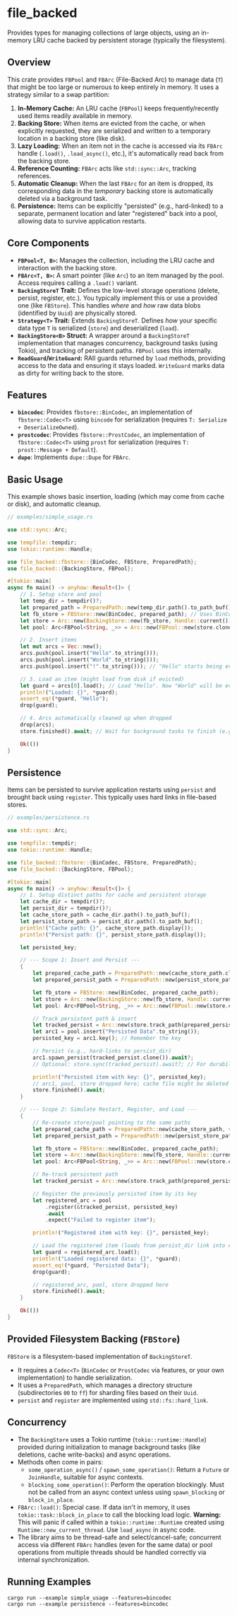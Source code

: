 # file_backed
Provides types for managing collections of large objects, using an in-memory LRU cache backed by persistent storage (typically the filesystem).

## Overview

This crate provides `FBPool` and `FBArc` (File-Backed Arc) to manage data (`T`) that might be too large or numerous to keep entirely in memory. It uses a strategy similar to a swap partition:

1.  **In-Memory Cache:** An LRU cache (`FBPool`) keeps frequently/recently used items readily available in memory.
2.  **Backing Store:** When items are evicted from the cache, or when explicitly requested, they are serialized and written to a temporary location in a backing store (like disk).
3.  **Lazy Loading:** When an item not in the cache is accessed via its `FBArc` handle (`.load()`, `.load_async()`, etc.), it's automatically read back from the backing store.
4.  **Reference Counting:** `FBArc` acts like `std::sync::Arc`, tracking references.
5.  **Automatic Cleanup:** When the last `FBArc` for an item is dropped, its corresponding data in the *temporary* backing store is automatically deleted via a background task.
6.  **Persistence:** Items can be explicitly "persisted" (e.g., hard-linked) to a separate, permanent location and later "registered" back into a pool, allowing data to survive application restarts.

## Core Components

* **`FBPool<T, B>`:** Manages the collection, including the LRU cache and interaction with the backing store.
* **`FBArc<T, B>`:** A smart pointer (like `Arc`) to an item managed by the pool. Access requires calling a `.load()` variant.
* **`BackingStoreT` Trait:** Defines the low-level storage operations (delete, persist, register, etc.). You typically implement this or use a provided one (like `FBStore`). This handles *where* and *how* raw data blobs (identified by `Uuid`) are physically stored.
* **`Strategy<T>` Trait:** Extends `BackingStoreT`. Defines *how* your specific data type `T` is serialized (`store`) and deserialized (`load`).
* **`BackingStore<B>` Struct:** A wrapper around a `BackingStoreT` implementation that manages concurrency, background tasks (using Tokio), and tracking of persistent paths. `FBPool` uses this internally.
* **`ReadGuard`/`WriteGuard`:** RAII guards returned by `load` methods, providing access to the data and ensuring it stays loaded. `WriteGuard` marks data as dirty for writing back to the store.

## Features

* **`bincodec`**: Provides `fbstore::BinCodec`, an implementation of `fbstore::Codec<T>` using `bincode` for serialization (requires `T: Serialize + DeserializeOwned`).
* **`prostcodec`**: Provides `fbstore::ProstCodec`, an implementation of `fbstore::Codec<T>` using `prost` for serialization (requires `T: prost::Message + Default`).
* **`dupe`**: Implements `dupe::Dupe` for `FBArc`.

## Basic Usage

This example shows basic insertion, loading (which may come from cache or disk), and automatic cleanup.

```rust
// examples/simple_usage.rs

use std::sync::Arc;

use tempfile::tempdir;
use tokio::runtime::Handle;

use file_backed::fbstore::{BinCodec, FBStore, PreparedPath};
use file_backed::{BackingStore, FBPool};

#[tokio::main]
async fn main() -> anyhow::Result<()> {
    // 1. Setup store and pool
    let temp_dir = tempdir()?;
    let prepared_path = PreparedPath::new(temp_dir.path().to_path_buf(), vec![]).await;
    let fb_store = FBStore::new(BinCodec, prepared_path); // Uses BinCodec for String
    let store = Arc::new(BackingStore::new(fb_store, Handle::current()));
    let pool: Arc<FBPool<String, _>> = Arc::new(FBPool::new(store.clone(), 2)); // Cache size 2

    // 2. Insert items
    let mut arcs = Vec::new();
    arcs.push(pool.insert("Hello".to_string()));
    arcs.push(pool.insert("World".to_string()));
    arcs.push(pool.insert("!".to_string())); // "Hello" starts being evicted now

    // 3. Load an item (might load from disk if evicted)
    let guard = arcs[0].load(); // Load "Hello". Now "World" will be evicted.
    println!("Loaded: {}", *guard);
    assert_eq!(*guard, "Hello");
    drop(guard);

    // 4. Arcs automatically cleaned up when dropped
    drop(arcs);
    store.finished().await; // Wait for background tasks to finish (e.g., file deletions)

    Ok(())
}
```

## Persistence

Items can be persisted to survive application restarts using `persist` and brought back using `register`. This typically uses hard links in file-based stores.

```rust
// examples/persistence.rs

use std::sync::Arc;

use tempfile::tempdir;
use tokio::runtime::Handle;

use file_backed::fbstore::{BinCodec, FBStore, PreparedPath};
use file_backed::{BackingStore, FBPool};

#[tokio::main]
async fn main() -> anyhow::Result<()> {
    // 1. Setup distinct paths for cache and persistent storage
    let cache_dir = tempdir()?;
    let persist_dir = tempdir()?;
    let cache_store_path = cache_dir.path().to_path_buf();
    let persist_store_path = persist_dir.path().to_path_buf();
    println!("Cache path: {}", cache_store_path.display());
    println!("Persist path: {}", persist_store_path.display());

    let persisted_key;

    // --- Scope 1: Insert and Persist ---
    {
        let prepared_cache_path = PreparedPath::new(cache_store_path.clone(), vec![]).await;
        let prepared_persist_path = PreparedPath::new(persist_store_path.clone(), vec![]).await;

        let fb_store = FBStore::new(BinCodec, prepared_cache_path);
        let store = Arc::new(BackingStore::new(fb_store, Handle::current()));
        let pool: Arc<FBPool<String, _>> = Arc::new(FBPool::new(store.clone(), 1));

        // Track persistent path & insert
        let tracked_persist = Arc::new(store.track_path(prepared_persist_path).await?);
        let arc1 = pool.insert("Persisted Data".to_string());
        persisted_key = arc1.key(); // Remember the key

        // Persist (e.g., hard-links to persist_dir)
        arc1.spawn_persist(tracked_persist.clone()).await?;
        // Optional: store.sync(tracked_persist).await?; // For durability

        println!("Persisted item with key: {}", persisted_key);
        // arc1, pool, store dropped here; cache file might be deleted later
        store.finished().await;
    }

    // --- Scope 2: Simulate Restart, Register, and Load ---
    {
        // Re-create store/pool pointing to the same paths
        let prepared_cache_path = PreparedPath::new(cache_store_path, vec![]).await;
        let prepared_persist_path = PreparedPath::new(persist_store_path, vec![]).await; // Must exist

        let fb_store = FBStore::new(BinCodec, prepared_cache_path);
        let store = Arc::new(BackingStore::new(fb_store, Handle::current()));
        let pool: Arc<FBPool<String, _>> = Arc::new(FBPool::new(store.clone(), 1));

        // Re-track persistent path
        let tracked_persist = Arc::new(store.track_path(prepared_persist_path).await?);

        // Register the previously persisted item by its key
        let registered_arc = pool
            .register(&tracked_persist, persisted_key)
            .await
            .expect("Failed to register item");

        println!("Registered item with key: {}", persisted_key);

        // Load the registered item (loads from persist_dir link into cache_dir)
        let guard = registered_arc.load();
        println!("Loaded registered data: {}", *guard);
        assert_eq!(*guard, "Persisted Data");
        drop(guard);

        // registered_arc, pool, store dropped here
        store.finished().await;
    }

    Ok(())
}
```

## Provided Filesystem Backing (`FBStore`)

`FBStore` is a filesystem-based implementation of `BackingStoreT`.

* It requires a `Codec<T>` (`BinCodec` or `ProstCodec` via features, or your own implementation) to handle serialization.
* It uses a `PreparedPath`, which manages a directory structure (subdirectories `00` to `ff`) for sharding files based on their `Uuid`.
* `persist` and `register` are implemented using `std::fs::hard_link`.

## Concurrency

* The `BackingStore` uses a Tokio runtime (`tokio::runtime::Handle`) provided during initialization to manage background tasks (like deletions, cache write-backs) and async operations.
* Methods often come in pairs:
    * `some_operation_async()` / `spawn_some_operation()`: Return a `Future` or `JoinHandle`, suitable for async contexts.
    * `blocking_some_operation()`: Perform the operation blockingly. Must not be called from an async context unless using `spawn_blocking` or `block_in_place`.
* `FBArc::load()`: Special case. If data isn't in memory, it uses `tokio::task::block_in_place` to call the blocking load logic. **Warning:** This will panic if called within a `tokio::runtime::Runtime` created using `Runtime::new_current_thread`. Use `load_async` in async code.
* The library aims to be thread-safe and select/cancel-safe; concurrent access via different `FBArc` handles (even for the same data) or pool operations from multiple threads should be handled correctly via internal synchronization.

## Running Examples

```
cargo run --example simple_usage --features=bincodec
cargo run --example persistence --features=bincodec
```
